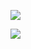 ![](https://github-readme-stats.vercel.app/api/top-langs/?username=c0d3h01&bg_color=ffffff00&text_color=888888&hide_border=true&hide_title=true&layout=compact&exclude_repo=Samsung-Notes-Port,Samsung-Weather-Port,Samsung-Calculator-Port)

![](https://github-readme-stats.vercel.app/api?username=c0d3h01&bg_color=ffffff00&text_color=888888&hide_border=true&hide_title=true)
